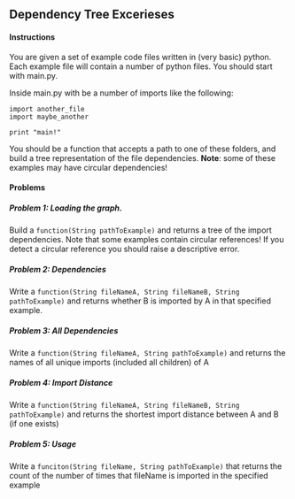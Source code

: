 ## Dependency Tree Excerieses

#### Instructions

You are given a set of example code files written in (very basic) python. Each example file will contain a number of python files. You should start with main.py.

Inside main.py with be a number of imports like the following:

```
import another_file
import maybe_another

print "main!"
```

You should be a function that accepts a path to one of these folders, and build a tree representation of the file dependencies. **Note**: some of these examples may have circular dependencies!

#### Problems

##### Problem 1: Loading the graph.

Build a `function(String pathToExample)` and returns a tree of the import dependencies. Note that some examples contain circular references! If you detect a circular reference you should raise a descriptive error.

##### Problem 2: Dependencies

Write a `function(String fileNameA, String fileNameB, String pathToExample)` and returns whether B is imported by A in that specified example.

##### Problem 3: All Dependencies

Write a `function(String fileNameA, String pathToExample)` and returns the names of all unique imports (included all children) of A

##### Problem 4: Import Distance

Write a `function(String fileNameA, String fileNameB, String pathToExample)` and returns the shortest import distance between A and B (if one exists)

##### Problem 5: Usage

Write a `funciton(String fileName, String pathToExample)` that returns the count of the number of times that fileName is imported in the specified example
